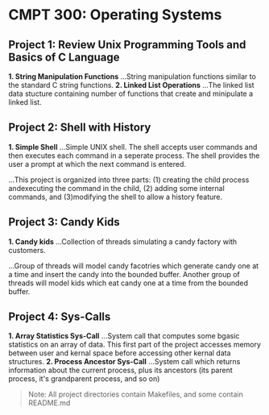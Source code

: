 # CMPT 300: Operating Systems

## Project 1: Review Unix Programming Tools and Basics of C Language
__1. String Manipulation Functions__
...String manipulation functions similar to the standard C string functions.
__2. Linked List Operations__
...The linked list data stucture containing number of functions that create and minipulate a linked list.

## Project 2: Shell with History
__1. Simple Shell__
...Simple UNIX shell. The shell accepts user commands and then executes each command in a seperate process. The shell provides the user a prompt at which the next command is entered.

...This project is organized into three parts: (1) creating the child process andexecuting the command in the child, (2) adding some internal commands, and (3)modifying the shell to allow a history feature.

## Project 3: Candy Kids
__1. Candy kids__
...Collection of threads simulating a candy factory with customers.

...Group of threads will model candy facotries which generate candy one at a time and insert the candy into the bounded buffer. Another group of threads will model kids which eat candy one at a time from the bounded buffer.

## Project 4: Sys-Calls
__1. Array Statistics Sys-Call__
...System call that computes some bgasic statistics on an array of data. This first part of the project accesses memory between user and kernal space before accessing other kernal data structures.
__2. Process Ancestor Sys-Call__
...System call which returns information about the current process, plus its ancestors (its parent process, it's grandparent process, and so on)

> Note: All project directories contain Makefiles, and some contain README.md
